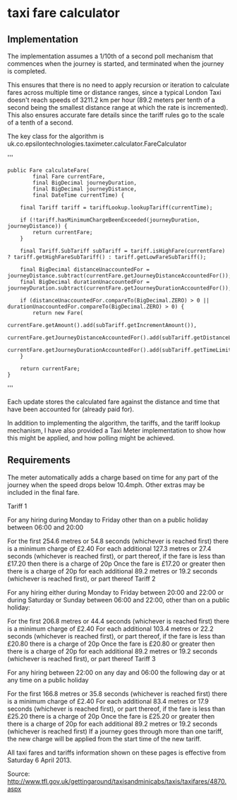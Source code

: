 
taxi fare calculator
=======

Implementation
--------------

The implementation assumes a 1/10th of a second poll mechanism that commences when the journey is started, and
terminated when the journey is completed.

This ensures that there is no need to apply recursion or iteration to calculate fares across multiple time or distance
ranges, since a typical London Taxi doesn't reach speeds of 3211.2 km per hour (89.2 meters per tenth of a second being
the smallest distance range at which the rate is incremented). This also ensures accurate fare details since the
tariff rules go to the scale of a tenth of a second.

The key class for the algorithm is uk.co.epsilontechnologies.taximeter.calculator.FareCalculator

'''

    public Fare calculateFare(
            final Fare currentFare,
            final BigDecimal journeyDuration,
            final BigDecimal journeyDistance,
            final DateTime currentTime) {

        final Tariff tariff = tariffLookup.lookupTariff(currentTime);

        if (!tariff.hasMinimumChargeBeenExceeded(journeyDuration, journeyDistance)) {
            return currentFare;
        }

        final Tariff.SubTariff subTariff = tariff.isHighFare(currentFare) ? tariff.getHighFareSubTariff() : tariff.getLowFareSubTariff();

        final BigDecimal distanceUnaccountedFor = journeyDistance.subtract(currentFare.getJourneyDistanceAccountedFor());
        final BigDecimal durationUnaccountedFor = journeyDuration.subtract(currentFare.getJourneyDurationAccountedFor());

        if (distanceUnaccountedFor.compareTo(BigDecimal.ZERO) > 0 || durationUnaccountedFor.compareTo(BigDecimal.ZERO) > 0) {
            return new Fare(
                    currentFare.getAmount().add(subTariff.getIncrementAmount()),
                    currentFare.getJourneyDistanceAccountedFor().add(subTariff.getDistanceLimit()),
                    currentFare.getJourneyDurationAccountedFor().add(subTariff.getTimeLimit()));
        }

        return currentFare;
    }

'''

Each update stores the calculated fare against the distance and time that have been accounted for (already paid for).

In addition to implementing the algorithm, the tariffs, and the tariff lookup mechanism, I have also provided a
Taxi Meter implementation to show how this might be applied, and how polling might be achieved.

Requirements
------------

The meter automatically adds a charge based on time for any part of the journey when the speed drops below 10.4mph. Other extras may be included in the final fare.

Tariff 1

For any hiring during Monday to Friday other than on a public holiday between 06:00 and 20:00

For the first 254.6 metres or 54.8 seconds (whichever is reached first) there is a minimum charge of £2.40
For each additional 127.3 metres or 27.4 seconds (whichever is reached first), or part thereof, if the fare is less than £17.20 then there is a charge of 20p
Once the fare is £17.20 or greater then there is a charge of 20p for each additional 89.2 metres or 19.2 seconds (whichever is reached first), or part thereof
Tariff 2

For any hiring either during Monday to Friday between 20:00 and 22:00 or during Saturday or Sunday between 06:00 and 22:00, other than on a public holiday:

For the first 206.8 metres or 44.4 seconds (whichever is reached first) there is a minimum charge of £2.40
For each additional 103.4 metres or 22.2 seconds (whichever is reached first), or part thereof, if the fare is less than £20.80 there is a charge of 20p
Once the fare is £20.80 or greater then there is a charge of 20p for each additional 89.2 metres or 19.2 seconds (whichever is reached first), or part thereof
Tariff 3

For any hiring between 22:00 on any day and 06:00 the following day or at any time on a public holiday

For the first 166.8 metres or 35.8 seconds (whichever is reached first) there is a minimum charge of £2.40
For each additional 83.4 metres or 17.9 seconds (whichever is reached first), or part thereof, if the fare is less than £25.20 there is a charge of 20p
Once the fare is £25.20 or greater then there is a charge of 20p for each additional 89.2 metres or 19.2 seconds (whichever is reached first)
If a journey goes through more than one tariff, the new charge will be applied from the start time of the new tariff.

All taxi fares and tariffs information shown on these pages is effective from Saturday 6 April 2013.

Source: http://www.tfl.gov.uk/gettingaround/taxisandminicabs/taxis/taxifares/4870.aspx


